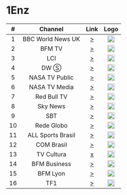 <h1>1Enz</h1>

| #   | Channel     | Link  | Logo |
|:---:|:-----------:|:-----:|:-----:
| 1   | BBC World News UK | [>](http://103.199.161.254/Content/bbcworld/Live/Channel(BBCworld)/index.m3u8) | <img height="20" src="https://i.imgur.com/Nx0BRdV.png"/> |
| 2   | BFM TV      | [>](https://bfmtvalive1-a.akamaihd.net/2cc377e69b5f492e91de57728c82f907/eu-central-1/876450610001/7b4151e1e2434a7cacdb9936db7a7910/playlist_ssaiM.m3u8) | <img height="20" src="https://upload.wikimedia.org/wikipedia/commons/thumb/b/b6/Logo_BFM_TV_%282019%29.png/53px-Logo_BFM_TV_%282019%29.png"/> |
| 3   | LCI         | [>](https://lci-hls-live-ssl.tf1.fr/lci/1/hls/live_2328.m3u8) | <img height="20" src="https://upload.wikimedia.org/wikipedia/fr/thumb/3/38/LCI_-_Logo_%28Ao%C3%BBt_2017%29.svg/62px-LCI_-_Logo_%28Ao%C3%BBt_2017%29.svg.png"/> |
| 4   | DW Ⓢ          | [>](https://dwamdstream106.akamaized.net/hls/live/2017965/dwstream106/index.m3u8) | <img height="20" src="https://i.imgur.com/A1xzjOI.png"/> |
| 5 | NASA TV Public | [>](https://ntv1.akamaized.net/hls/live/2014075/NASA-NTV1-HLS/master_2000.m3u8) | <img height="20" src="https://i.imgur.com/rmyfoOI.png"/> |
| 6 | NASA TV Media  | [>](https://ntv2.akamaized.net/hls/live/2013923/NASA-NTV2-HLS/master.m3u8) | <img height="20" src="https://i.imgur.com/rmyfoOI.png"/> |
| 7   | Red Bull TV | [>](https://rbmn-live.akamaized.net/hls/live/590964/BoRB-AT/master.m3u8) | <img height="20" src="https://i.imgur.com/A4GMBN6.png"/> |
| 8  | Sky News    | [>](https://skynews2-plutolive-vo.akamaized.net/cdhlsskynewsamericas/1013/latest.m3u8) | <img height="20" src="https://i.imgur.com/wNbxgqe.png"/> |
| 9   | SBT    | [>](http://wz4.dnip.com.br/bemtv/bemtv.sdp/playlist.m3u8) | <img height="20" src="https://logodownload.org/wp-content/uploads/2013/12/sbt-logo.png"/> |
| 10  | Rede Globo  | [>](http://live.video.globo.com/h/1402196682759012345678915746027599876543210hM4EA1neMoQoIiUyVn1TNg/k/app/a/A/u/anyone/d/s/hls-globo-rj/playlist.m3u8) | <img height="20" src="https://cdn.mitvstatic.com/channels/globo_m.jpg"/> |
| 11   | ALL Sports Brasil | [>](https://5cf4a2c2512a2.streamlock.net/dgrau/dgrau/chunklist.m3u8) | <img height="20" src="https://i.imgur.com/wULpnYR.png"/> |
| 12   | COM Brasil | [>](https://596639ebdd89b.streamlock.net/8032/8032/index.m3u8) | <img height="20" src="https://i.imgur.com/c8ztQnF.png"/> |
| 13  | TV Cultura  | [x](http://str.portalcultura.com.br/funtelpa/tv_funtelpa/live.m3u8) | <img height="20" src="https://i.imgur.com/5jPEI5c.png"/> |
| 14  | BFM Business | [>](https://bfmbusinesshds-lh.akamaihd.net/i/BFMBUSINESS_ESYTLS@664128/master.m3u8) | <img height="20" src="https://i.imgur.com/mihujKt.jpg"/> |
| 15  | BFM Lyon  | [>](https://bfmlyon-lh.akamaihd.net/i/BFMLYON_ESYTLS@797041/master.m3u8) | <img height="20" src="https://i.ibb.co/8Y3FB3B/LYON.png"/> |
| 16  | TF1 | [>](http://stream.tvtap.net:8081/live/fr-tf1.stream/playlist.m3u8) | <img height="20" src="https://i.imgur.com/CJAbJfM.png"/> |
